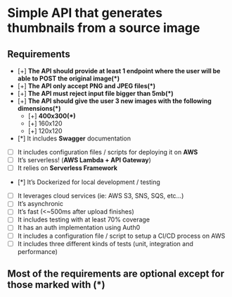 # Simple API that generates thumbnails from a source image

## Requirements

- [+] **The API should provide at least 1 endpoint where the user will be able to POST the original image(\*)**
- [+] **The API only accept PNG and JPEG files(\*)**
- [+] **The API must reject input file bigger than 5mb(\*)**
- [+] **The API should give the user 3 new images with the following dimensions(\*)**
  - [+] **400x300(\*)**
  - [+] 160x120
  - [+] 120x120
- [*] It includes **Swagger** documentation
- [ ] It includes configuration files / scripts for deploying it on **AWS**
- [ ] It’s serverless! (**AWS Lambda + API Gateway**)
- [ ] It relies on **Serverless Framework**
- [*] It’s Dockerized for local development / testing
- [ ] It leverages cloud services (ie: AWS S3, SNS, SQS, etc…)
- [ ] It’s asynchronic
- [ ] It’s fast (<~500ms after upload finishes)
- [ ] It includes testing with at least 70% coverage
- [ ] It has an auth implementation using Auth0
- [ ] It includes a configuration file / script to setup a CI/CD process on AWS
- [ ] It includes three different kinds of tests (unit, integration and performance)

## Most of the requirements are optional except for those marked with (\*)
